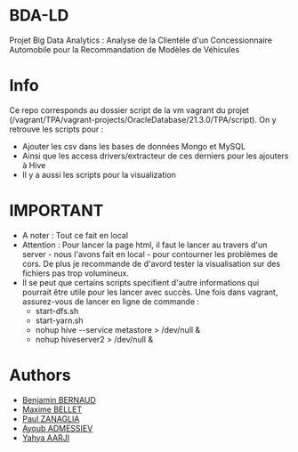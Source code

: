 # BDA-LD
Projet Big Data Analytics : Analyse de la Clientèle d'un Concessionnaire Automobile pour la Recommandation de Modèles de Véhicules

# Info
Ce repo corresponds au dossier script de la vm vagrant du projet (/vagrant/TPA/vagrant-projects/OracleDatabase/21.3.0/TPA/script).
On y retrouve les scripts pour :
- Ajouter les csv dans les bases de données Mongo et MySQL
- Ainsi que les access drivers/extracteur de ces derniers pour les ajouters à Hive
- Il y a aussi les scripts pour la visualization 

# IMPORTANT
- A noter : Tout ce fait en local
- Attention : Pour lancer la page html, il faut le lancer au travers d'un server - nous l'avons fait en local - pour contourner les problèmes de cors. De plus je recommande de d'avord tester la visualisation sur des fichiers pas trop volumineux.
- Il se peut que certains scripts specifient d'autre informations qui pourrait être utile pour les lancer avec succès. Une fois dans vagrant, assurez-vous de lancer en ligne de commande :
    - start-dfs.sh
    - start-yarn.sh
    - nohup hive --service metastore > /dev/null &
    - nohup hiveserver2 > /dev/null &


# Authors

- [Benjamin BERNAUD](https://github.com/benj-b)
- [Maxime BELLET](https://github.com/PandaShad)
- [Paul ZANAGLIA](https://github.com/PaulZANAGLIA)
- [Ayoub ADMESSIEV](https://github.com/AyoubAdm)
- [Yahya AARJI](https://github.com/aarjinho)

